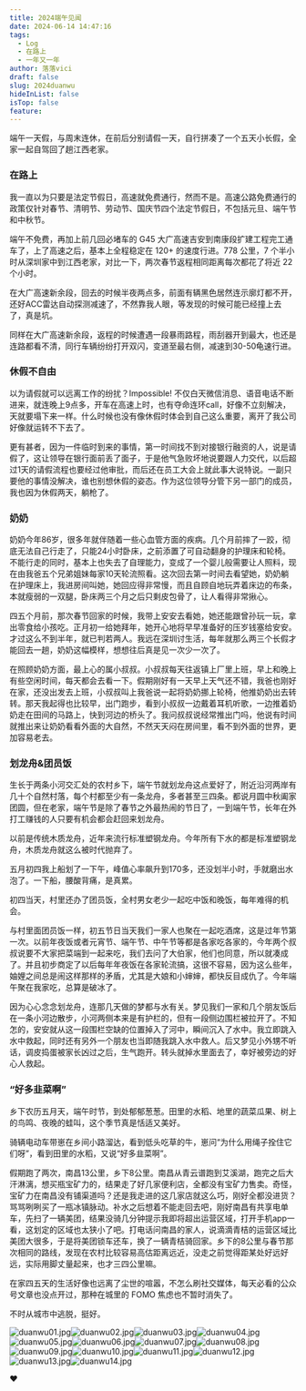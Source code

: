 ```yaml
---
title: 2024端午见闻
date: 2024-06-14 14:47:16
tags:
  - Log
  - 在路上
  - 一年又一年
author: 落落vici
draft: false
slug: 2024duanwu
hideInList: false
isTop: false
feature:
---
```

端午一天假，与周末连休，在前后分别请假一天，自行拼凑了一个五天小长假，全家一起自驾回了趟江西老家。

### 在路上

我一直以为只要是法定节假日，高速就免费通行，然而不是。高速公路免费通行的政策仅针对春节、清明节、劳动节、国庆节四个法定节假日，不包括元旦、端午节和中秋节。

端午不免费，再加上前几回必堵车的 G45 大广高速吉安到南康段扩建工程完工通车了，上了高速之后，基本上全程稳定在 120+ 的速度行进。778 公里，7 个半小时从深圳家中到江西老家，对比一下，两次春节返程相同距离每次都花了将近 22 个小时。

在大广高速新余段，回去的时候半夜两点多，前面有辆黑色居然连示廓灯都不开，还好ACC雷达自动探测减速了，不然靠我人眼，等发现的时候可能已经撞上去了，真是坑。

同样在大广高速新余段，返程的时候遭遇一段暴雨路程，雨刮器开到最大，也还是连路都看不清，同行车辆纷纷打开双闪，变道至最右侧，减速到30-50龟速行进。

### 休假不自由

以为请假就可以远离工作的纷扰？Impossible! 不仅白天微信消息、语音电话不断进来，就连晚上9点多，开车在高速上时，也有夺命连环call，好像不立刻解决，天就要塌下来一样。什么时候也没有像休假时体会到自己这么重要，离开了我公司好像就运转不下去了。

更有甚者，因为一件临时到来的事情，第一时间找不到对接银行融资的人，说是请假了，这让领导在银行面前丢了面子，于是他气急败坏地说要跟人力交代，以后超过1天的请假流程也要经过他审批，而后还在员工大会上就此事大说特说。一副只要他的事情没解决，谁也别想休假的姿态。作为这位领导分管下另一部门的成员，我也因为休假两天，躺枪了。

### 奶奶

奶奶今年86岁，很多年就伴随着一些心血管方面的疾病。几个月前摔了一跤，彻底无法自己行走了，只能24小时卧床，之前添置了可自动翻身的护理床和轮椅。不能行走的同时，基本上也失去了自理能力，变成了一个婴儿般需要让人照料，现在由我爸五个兄弟姐妹每家10天轮流照看。这次回去第一时间去看望她，奶奶躺在护理床上，我进房间叫她，她回应得非常慢，而且自顾自地玩弄着床边的布条，本就瘦弱的一双腿，卧床两三个月之后只剩皮包骨了，让人看得非常揪心。

四五个月前，那次春节回家的时候，我带上安安去看她，她还能跟曾孙玩一玩，拿出零食给小孩吃。正月初一给她拜年，她开心地将早早准备好的压岁钱塞给安安。才过这么不到半年，就已判若两人。我远在深圳讨生活，每年就那么两三个长假才能回去一趟，奶奶这幅模样，想想往后真是见一次少一次了。

在照顾奶奶方面，最上心的属小叔叔。小叔叔每天往返镇上厂里上班，早上和晚上有些空闲时间，每天都会去看一下。假期刚好有一天早上天气还不错，我爸也刚好在家，还没出发去上班，小叔叔叫上我爸说一起将奶奶挪上轮椅，他推奶奶出去转转。那天我起得也比较早，出门跑步，看到小叔叔一边戴着耳机听歌，一边推着奶奶走在田间的马路上，快到河边的桥头了。我问叔叔说经常推出门吗，他说有时间就推出来让奶奶看看外面的大自然，不然天天闷在房间里，看不到外面的世界，更加容易老去。

### 划龙舟&团员饭

生长于两条小河交汇处的农村乡下，端午节就划龙舟这点爱好了，附近沿河两岸有几十个自然村落，每个村都至少有一条龙舟，多者甚至三四条。都说月圆中秋阖家团圆，但在老家，端午节是除了春节之外最热闹的节日了，一到端午节，长年在外打工赚钱的人只要有机会都会赶回来划龙舟。

以前是传统木质龙舟，近年来流行标准塑钢龙舟。今年所有下水的都是标准塑钢龙舟，木质龙舟就这么被时代抛弃了。

五月初四我上船划了一下午，峰值心率飙升到170多，还没划半小时，手就磨出水泡了。一下船，腰酸背痛，是真累。

初四当天，村里还办了团员饭，全村男女老少一起吃中饭和晚饭，每年难得的机会。

与村里面团员饭一样，初五节日当天我们一家人也聚在一起吃酒席，这是过年节第一次。以前年夜饭或者元宵节、端午节、中午节等都是各家吃各家的，今年两个叔叔说要不大家把菜端到一起来吃，我们去问了大伯家，他们也同意，所以就凑成了。并且初步商定了以后每年年夜饭在各家轮流搞，这很不容易，因为这么些年，妯娌之间总是闹这样那样的矛盾，尤其是大娘和小婶婶，都快反目成仇了。今年端午聚在我家吃，总算是破冰了。

因为心心念念划龙舟，连那几天做的梦都与水有关。梦见我们一家和几个朋友饭后在一条小河边散步，小河两侧本来是有护栏的，但有一段侧边围栏被拉开了。不知怎的，安安就从这一段围栏空缺的位置掉入了河中，瞬间沉入了水中。我立即跳入水中救起，同时还有另外一个朋友也当即随我跳入水中救人。后又梦见小外甥不听话，调皮捣蛋被家长凶过之后，生气跑开。转头就掉水里面去了，幸好被旁边的好心人救起。

### “好多韭菜啊”

乡下农历五月天，端午时节，到处郁郁葱葱。田里的水稻、地里的蔬菜瓜果、树上的鸟鸣、夜晚的蛙叫，这个季节真是恬适又美好。

骑辆电动车带崽在乡间小路溜达，看到低头吃草的牛，崽问“为什么用绳子拴住它们呀”，看到田里的水稻，又说“好多韭菜啊”。

假期跑了两次，南昌13公里，乡下8公里。南昌从青云谱跑到艾溪湖，跑完之后大汗淋漓，想买瓶宝矿力的，结果走了好几家便利店，全都没有宝矿力售卖。奇怪，宝矿力在南昌没有铺渠道吗？还是我走进的这几家店就这么巧，刚好全都没进货？骂骂咧咧买了一瓶冰镇脉动。补水之后想着不能走回去吧，刚好南昌有共享电单车，先扫了一辆美团，结果没骑几分钟提示我即将超出运营区域，打开手机app一看，这划定的区域也太狭小了吧。打电话问南昌的家人，说滴滴青桔的运营区域比美团大很多，于是将美团锁车还车，换了一辆青桔骑回家。乡下的8公里与春节那次相同的路线，发现在农村比较容易高估距离远近，没走之前觉得距某处好远好远，实际用脚丈量起来，也才三四公里嘛。

在家四五天的生活好像也远离了尘世的喧嚣，不怎么刷社交媒体，每天必看的公众号文章也没点开过，那种在城里的 FOMO 焦虑也不暂时消失了。

不时从城市中逃脱，挺好。

![duanwu01.jpg](https://img.hux.ink/image/2024/06/duanwu01.jpg)![duanwu02.jpg](https://img.hux.ink/image/2024/06/duanwu02.jpg)![duanwu03.jpg](https://img.hux.ink/image/2024/06/duanwu03.jpg)![duanwu04.jpg](https://img.hux.ink/image/2024/06/duanwu04.jpg)![duanwu05.jpg](https://img.hux.ink/image/2024/06/duanwu05.jpg)![duanwu06.jpg](https://img.hux.ink/image/2024/06/duanwu06.jpg)![duanwu07.jpg](https://img.hux.ink/image/2024/06/duanwu07.jpg)![duanwu08.jpg](https://img.hux.ink/image/2024/06/duanwu08.jpg)![duanwu09.jpg](https://img.hux.ink/image/2024/06/duanwu09.jpg)![duanwu10.jpg](https://img.hux.ink/image/2024/06/duanwu10.jpg)![duanwu11.jpg](https://img.hux.ink/image/2024/06/duanwu11.jpg)![duanwu12.jpg](https://img.hux.ink/image/2024/06/duanwu12.jpg)![duanwu13.jpg](https://img.hux.ink/image/2024/06/duanwu13.jpg)![duanwu14.jpg](https://img.hux.ink/image/2024/06/duanwu14.jpg)


❤